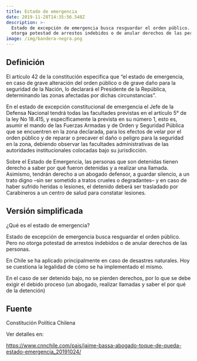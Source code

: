 ```yaml
---
title: Estado de emergencia
date: 2019-11-28T14:35:56.548Z
description: >-
  Estado de excepción de emergencia busca resguardar el orden público. Pero no
  otorga potestad de arrestos indebidos o de anular derechos de las personas.
image: /img/bandera-negra.png
---
```

## **Definición**

El artículo 42 de la constitución especifica que “el estado de emergencia, en caso de grave alteración del orden público o de grave daño para la seguridad de la Nación, lo declarará el Presidente de la República, determinando las zonas afectadas por dichas circunstancias”.

En el estado de excepción constitucional de emergencia el Jefe de la Defensa Nacional tendrá todas las facultades previstas en el artículo 5° de la ley No 18.415, y específicamente la prevista en su número 1, esto es, asumir el mando de las Fuerzas Armadas y de Orden y Seguridad Pública que se encuentren en la zona declarada, para los efectos de velar por el orden público y de reparar o precaver el daño o peligro para la seguridad en la zona, debiendo observar las facultades administrativas de las autoridades institucionales colocadas bajo su jurisdicción.

Sobre el Estado de Emergencia, las personas que son detenidas tienen derecho a saber por qué fueron detenidas y a realizar una llamada. Asimismo, tendrán derecho a un abogado defensor, a guardar silencio, a un trato digno –sin ser sometido a tratos crueles o degradantes– y en caso de haber sufrido heridas o lesiones, el detenido deberá ser trasladado por Carabineros a un centro de salud para constatar lesiones.

## **Versión simplificada**

¿Qué es el estado de emergencia?

Estado de excepción de emergencia busca resguardar el orden público. Pero no otorga potestad de arrestos indebidos o de anular derechos de las personas.

En Chile se ha aplicado principalmente en caso de desastres naturales. Hoy se cuestiona la legalidad de cómo se ha implementado el mismo. 

En el caso de ser detenido bajo, no se pierden derechos, por lo que se debe exigir el debido proceso (un abogado, realizar llamadas y saber el por qué de la detención)

## **Fuente**

Constitución Política Chilena

Ver detalles en:

<https://www.cnnchile.com/pais/jaime-bassa-abogado-toque-de-queda-estado-emergencia_20191024/>

